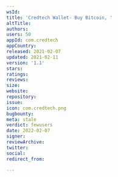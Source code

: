 ```yaml
---
wsId: 
title: 'Credtech Wallet- Buy Bitcoin, '
altTitle: 
authors: 
users: 50
appId: com.credtech
appCountry: 
released: 2021-02-07
updated: 2021-02-11
version: '1.1'
stars: 
ratings: 
reviews: 
size: 
website: 
repository: 
issue: 
icon: com.credtech.png
bugbounty: 
meta: stale
verdict: fewusers
date: 2022-02-07
signer: 
reviewArchive: 
twitter: 
social: 
redirect_from: 

---
```


